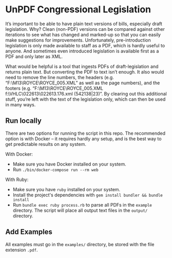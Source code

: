# UnPDF Congressional Legislation

It’s important to be able to have plain text versions of bills,
especially draft legislation.
Why?
Clean (non-PDF) versions can be compared against other iterations
to see what has changed and marked-up
so that you can easily make suggestions for improvements.
Unfortunately,
pre-introduction legislation is only made available to staff as a PDF,
which is hardly useful to anyone.
And sometimes even introduced legislation
is available first as a PDF and only later as XML.

What would be helpful is a tool that ingests PDFs of draft-legislation
and returns plain text.
But converting the PDF to text isn’t enough.
It also would need to remove the line numbers,
the headers (e.g. “F:\M13\ROYCE\ROYCE_005.XML” as well as the page numbers),
and the footers
(e.g. “F:\M13\ROYCE\ROYCE_005.XML f:\VHLC\022613\022613.176.xml (542138|23)”.
By clearing out this additional stuff,
you’re left with the text of the legislation only,
which can then be used in many ways.

## Run locally

There are two options for running the script in this repo.
The recommended option is with Docker –
it requires hardly any setup,
and is the best way to get predictable results on any system.

With Docker:

* Make sure you have Docker installed on your system.
* Run `./bin/docker-compose run --rm web`

With Ruby:

* Make sure you have `ruby` installed on your system.
* Install the project's dependencies with
  `gem install bundler && bundle install`
* Run `bundle exec ruby process.rb`
  to parse all PDFs in the `example` directory.
  The script will place all output text files in the `output/` directory.

## Add Examples

All examples must go in the `examples/` directory,
be stored with the file extension `.pdf`.
